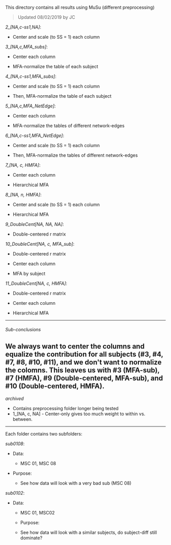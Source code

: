 This directory contains all results using MuSu (different preprocessing)

> Updated 08/02/2019 by JC

*2_[NA,c-ss1,NA]*:

+ Center and scale (to SS = 1) each column

*3_[NA,c,MFA_subs]*:

+ Center each column

+ MFA-normalize the table of each subject

*4_[NA,c-ss1,MFA_subs]*:

+ Center and scale (to SS = 1) each column

+ Then, MFA-normalize the table of each subject

*5_[NA,c,MFA_NetEdge]*:

+ Center each column

+ MFA-normalize the tables of different network-edges

*6_[NA,c-ss1,MFA_NetEdge]*:

+ Center and scale (to SS = 1) each column

+ Then, MFA-normalize the tables of different network-edges

*7_[NA, c, HMFA]*:

+ Center each column

+ Hierarchical MFA

*8_[NA, n, HMFA]*:

+ Center and scale (to SS = 1) each column

+ Hierarchical MFA

*9_DoubleCent[NA, NA, NA]*:

+ Double-centered r matrix

*10_DoubleCent[NA, c, MFA_sub]*:

+ Double-centered r matrix

+ Center each column

+ MFA by subject

*11_DoubleCent[NA, c, HMFA]*:

+ Double-centered r matrix

+ Center each column

+ Hierarchical MFA

---
###### Sub-conclusions
We always want to center the columns and equalize the contribution for all subjects (#3, #4, #7, #8, #10, #11), and we don't want to normalize the colomns. This leaves us with #3 (MFA-sub), #7 (HMFA), #9 (Double-centered, MFA-sub), and #10 (Double-centered, HMFA).
---

*archived*

+ Contains preprocessing folder longer being tested
+ 1_[NA, c, NA] - Center-only gives too much weight to within vs. between. 

---
Each folder contains two subfolders:

*sub0108*:

+ Data: 
  
  + MSC 01, MSC 08

 + Purpose: 
   
   + See how data will look with a very bad sub (MSC 08)

*sub0102*:

+ Data: 
   
  + MSC 01, MSC02
   
   + Purpose: 
   
   + See how data will look with a similar subjects, do subject-diff still dominate? 
